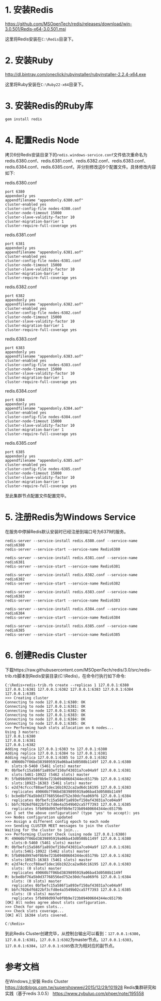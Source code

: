 # 1. 安装Redis

https://github.com/MSOpenTech/redis/releases/download/win-3.0.501/Redis-x64-3.0.501.msi

这里将Redis安装在`C:\Redis`目录下。

# 2. 安装Ruby

http://dl.bintray.com/oneclick/rubyinstaller/rubyinstaller-2.2.4-x64.exe

这里将Ruby安装在`C:\Ruby22-x64`目录下。

# 3. 安装Redis的Ruby库

```ruby
gem install redis
```

# 4. 配置Redis Node

拷贝6份Redis安装目录下的`redis.windows-service.conf`文件依次重命名为redis.6380.conf、redis.6381.conf、redis.6382.conf、redis.6383.conf、redis.6384.conf、redis.6385.conf。并分别修改这6个配置文件。具体修改内容如下:

redis.6380.conf

```
port 6380
appendonly yes
appendfilename "appendonly.6380.aof"
cluster-enabled yes
cluster-config-file nodes-6380.conf
cluster-node-timeout 15000
cluster-slave-validity-factor 10
cluster-migration-barrier 1
cluster-require-full-coverage yes
```

redis.6381.conf

```
port 6381
appendonly yes
appendfilename "appendonly.6381.aof"
cluster-enabled yes
cluster-config-file nodes-6381.conf
cluster-node-timeout 15000
cluster-slave-validity-factor 10
cluster-migration-barrier 1
cluster-require-full-coverage yes
```

redis.6382.conf

```
port 6382
appendonly yes
appendfilename "appendonly.6382.aof"
cluster-enabled yes
cluster-config-file nodes-6382.conf
cluster-node-timeout 15000
cluster-slave-validity-factor 10
cluster-migration-barrier 1
cluster-require-full-coverage yes
```

redis.6383.conf

```
port 6383
appendonly yes
appendfilename "appendonly.6383.aof"
cluster-enabled yes
cluster-config-file nodes-6383.conf
cluster-node-timeout 15000
cluster-slave-validity-factor 10
cluster-migration-barrier 1
cluster-require-full-coverage yes
```

redis.6384.conf

```
port 6384
appendonly yes
appendfilename "appendonly.6384.aof"
cluster-enabled yes
cluster-config-file nodes-6384.conf
cluster-node-timeout 15000
cluster-slave-validity-factor 10
cluster-migration-barrier 1
cluster-require-full-coverage yes
```

redis.6385.conf

```
port 6385
appendonly yes
appendfilename "appendonly.6385.aof"
cluster-enabled yes
cluster-config-file nodes-6385.conf
cluster-node-timeout 15000
cluster-slave-validity-factor 10
cluster-migration-barrier 1
cluster-require-full-coverage yes
```

至此集群节点配置文件配置完毕。

# 5. 注册Redis为Windows Service

在服务中停掉Redis默认安装时已经注册到端口号为6379的服务。

```
redis-server --service-install redis.6380.conf --service-name redis6380
redis-server --service-start --service-name Redis6380

redis-server --service-install redis.6381.conf --service-name redis6381
redis-server --service-start --service-name Redis6381

redis-server --service-install redis.6382.conf --service-name redis6382
redis-server --service-start --service-name Redis6382

redis-server --service-install redis.6383.conf --service-name redis6383
redis-server --service-start --service-name Redis6383

redis-server --service-install redis.6384.conf --service-name redis6384
redis-server --service-start --service-name Redis6384

redis-server --service-install redis.6385.conf --service-name redis6385
redis-server --service-start --service-name Redis6385
```

# 6. 创建Redis Cluster

下载https://raw.githubusercontent.com/MSOpenTech/redis/3.0/src/redis-trib.rb脚本到Redis安装目录(C:\Redis)，在命令行执行如下命令:

```
C:\Redis>redis-trib.rb create --replicas 1 127.0.0.1:6380 127.0.0.1:6381 127.0.0.1:6382 127.0.0.1:6383 127.0.0.1:6384 127.0.0.1:6385
>>> Creating cluster
Connecting to node 127.0.0.1:6380: OK
Connecting to node 127.0.0.1:6381: OK
Connecting to node 127.0.0.1:6382: OK
Connecting to node 127.0.0.1:6383: OK
Connecting to node 127.0.0.1:6384: OK
Connecting to node 127.0.0.1:6385: OK
>>> Performing hash slots allocation on 6 nodes...
Using 3 masters:
127.0.0.1:6380
127.0.0.1:6381
127.0.0.1:6382
Adding replica 127.0.0.1:6383 to 127.0.0.1:6380
Adding replica 127.0.0.1:6384 to 127.0.0.1:6381
Adding replica 127.0.0.1:6385 to 127.0.0.1:6382
M: 49060b7f06bd3839895919a06ba43d0508b1149f 127.0.0.1:6380
   slots:0-5460 (5461 slots) master
M: 0bfbefc15a586f1a893ef150af43031a7ce04a9f 127.0.0.1:6381
   slots:5461-10922 (5462 slots) master
M: 5fb098d997e0f0b9e723b09400604344ec65179b 127.0.0.1:6382
   slots:10923-16383 (5461 slots) master
S: e2d74cfcccf88aef1dec16b1922ca2ad6dc16195 127.0.0.1:6383
   replicates 49060b7f06bd3839895919a06ba43d0508b1149f
S: bcbe8bf76a5b0d37768556ed752e30dcfea069f6 127.0.0.1:6384
   replicates 0bfbefc15a586f1a893ef150af43031a7ce04a9f
S: bbfc7026df6822bf3cfd8e4a3549b02ca57f7393 127.0.0.1:6385
   replicates 5fb098d997e0f0b9e723b09400604344ec65179b
Can I set the above configuration? (type 'yes' to accept): yes
>>> Nodes configuration updated
>>> Assign a different config epoch to each node
>>> Sending CLUSTER MEET messages to join the cluster
Waiting for the cluster to join...
>>> Performing Cluster Check (using node 127.0.0.1:6380)
M: 49060b7f06bd3839895919a06ba43d0508b1149f 127.0.0.1:6380
   slots:0-5460 (5461 slots) master
M: 0bfbefc15a586f1a893ef150af43031a7ce04a9f 127.0.0.1:6381
   slots:5461-10922 (5462 slots) master
M: 5fb098d997e0f0b9e723b09400604344ec65179b 127.0.0.1:6382
   slots:10923-16383 (5461 slots) master
M: e2d74cfcccf88aef1dec16b1922ca2ad6dc16195 127.0.0.1:6383
   slots: (0 slots) master
   replicates 49060b7f06bd3839895919a06ba43d0508b1149f
M: bcbe8bf76a5b0d37768556ed752e30dcfea069f6 127.0.0.1:6384
   slots: (0 slots) master
   replicates 0bfbefc15a586f1a893ef150af43031a7ce04a9f
M: bbfc7026df6822bf3cfd8e4a3549b02ca57f7393 127.0.0.1:6385
   slots: (0 slots) master
   replicates 5fb098d997e0f0b9e723b09400604344ec65179b
[OK] All nodes agree about slots configuration.
>>> Check for open slots...
>>> Check slots coverage...
[OK] All 16384 slots covered.

C:\Redis>
```

到此Redis Cluster创建完毕，从控制台输出可以看到：`127.0.0.1:6380`，`127.0.0.1:6381`，`127.0.0.1:6382`为master节点。`127.0.0.1:6383`，`127.0.0.1:6384`，`127.0.0.1:6385`依次为相对应的副节点。

# 参考文档

在Windows上安裝 Redis Cluster
https://dotblogs.com.tw/supershowwei/2015/12/29/101928
Redis集群研究和实践（基于redis 3.0.5）
https://www.zybuluo.com/phper/note/195558 
